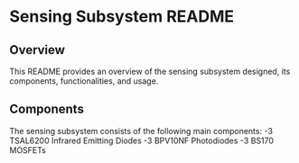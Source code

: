 # Sensing Subsystem README

## Overview
This README provides an overview of the sensing subsystem designed, its components, functionalities, and usage.

## Components
The sensing subsystem consists of the following main components:
-3 TSAL6200 Infrared Emitting Diodes
-3 BPV10NF Photodiodes
-3 BS170 MOSFETs

